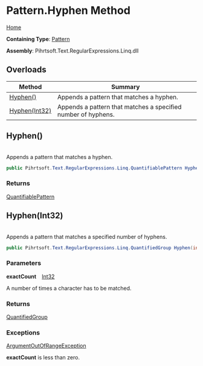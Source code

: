 # Pattern\.Hyphen Method

[Home](../../../../../../README.md)

**Containing Type**: [Pattern](../README.md)

**Assembly**: Pihrtsoft\.Text\.RegularExpressions\.Linq\.dll

## Overloads

| Method | Summary |
| ------ | ------- |
| [Hyphen()](#Pihrtsoft_Text_RegularExpressions_Linq_Pattern_Hyphen) | Appends a pattern that matches a hyphen\. |
| [Hyphen(Int32)](#Pihrtsoft_Text_RegularExpressions_Linq_Pattern_Hyphen_System_Int32_) | Appends a pattern that matches a specified number of hyphens\. |

## Hyphen\(\) <a name="Pihrtsoft_Text_RegularExpressions_Linq_Pattern_Hyphen"></a>

\
Appends a pattern that matches a hyphen\.

```csharp
public Pihrtsoft.Text.RegularExpressions.Linq.QuantifiablePattern Hyphen()
```

### Returns

[QuantifiablePattern](../../QuantifiablePattern/README.md)

## Hyphen\(Int32\) <a name="Pihrtsoft_Text_RegularExpressions_Linq_Pattern_Hyphen_System_Int32_"></a>

\
Appends a pattern that matches a specified number of hyphens\.

```csharp
public Pihrtsoft.Text.RegularExpressions.Linq.QuantifiedGroup Hyphen(int exactCount)
```

### Parameters

**exactCount** &ensp; [Int32](https://docs.microsoft.com/en-us/dotnet/api/system.int32)

A number of times a character has to be matched\.

### Returns

[QuantifiedGroup](../../QuantifiedGroup/README.md)

### Exceptions

[ArgumentOutOfRangeException](https://docs.microsoft.com/en-us/dotnet/api/system.argumentoutofrangeexception)

**exactCount** is less than zero\.

